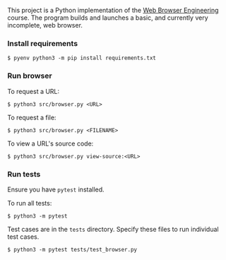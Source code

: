 This project is a Python implementation of the [Web Browser Engineering](http://browser.engineering) course. The program builds and launches a basic, and currently very incomplete, web browser.

### Install requirements

```
$ pyenv python3 -m pip install requirements.txt
```

### Run browser

To request a URL:

```
$ python3 src/browser.py <URL>
```

To request a file:

```
$ python3 src/browser.py <FILENAME>
```

To view a URL's source code:

```
$ python3 src/browser.py view-source:<URL>
```

### Run tests

Ensure you have `pytest` installed.

To run all tests:

```
$ python3 -m pytest
```

Test cases are in the `tests` directory. Specify these files to run individual test cases.

```
$ python3 -m pytest tests/test_browser.py
```
